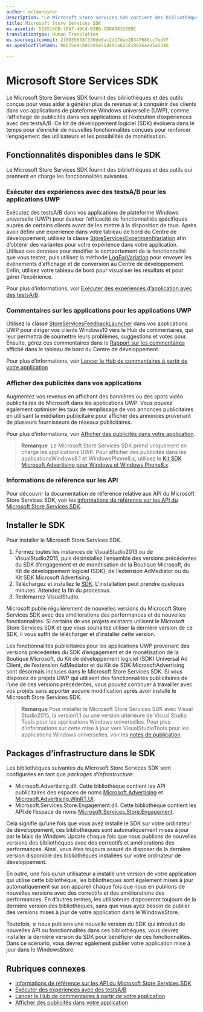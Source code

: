 ```yaml
---
author: mcleanbyron
Description: "Le Microsoft Store Services SDK contient des bibliothèques et des outils qui vous permettent de doter vos applications de fonctionnalités conçues pour vous aider à générer plus de revenus et conquérir des clients."
title: Microsoft Store Services SDK
ms.assetid: 518516DB-70A7-49C4-B3B6-CD8A98320B9C
translationtype: Human Translation
ms.sourcegitcommit: 2f0835638f330de0ac2d17dae28347686cc7ed97
ms.openlocfilehash: 98675e9cb06b05e55d49ca625818626aea5a5346

---
```


# Microsoft Store Services SDK

Le Microsoft Store Services SDK fournit des bibliothèques et des outils conçus pour vous aider à générer plus de revenus et à conquérir des clients dans vos applications de plateforme Windows universelle (UWP), comme l’affichage de publicités dans vos applications et l’exécution d’expériences avec des testsA/B. Ce kit de développement logiciel (SDK) évoluera dans le temps pour s’enrichir de nouvelles fonctionnalités conçues pour renforcer l’engagement des utilisateurs et les possibilités de monétisation.


## Fonctionnalités disponibles dans le SDK

Le Microsoft Store Services SDK fournit des bibliothèques et des outils qui prennent en charge les fonctionnalités suivantes.

### Exécuter des expériences avec des testsA/B pour les applications UWP

Exécutez des testsA/B dans vos applications de plateforme Windows universelle (UWP) pour évaluer l’efficacité de fonctionnalités spécifiques auprès de certains clients avant de les mettre à la disposition de tous. Après avoir défini une expérience dans votre tableau de bord du Centre de développement, utilisez la classe [StoreServicesExperimentVariation](https://msdn.microsoft.com/library/windows/apps/microsoft.services.store.engagement.storeservicesexperimentvariation.aspx) afin d’obtenir des variantes pour votre expérience dans votre application. Utilisez ces données pour modifier le comportement de la fonctionnalité que vous testez, puis utilisez la méthode [LogForVariation](https://msdn.microsoft.com/library/windows/apps/microsoft.services.store.engagement.storeservicescustomeventlogger.logforvariation.aspx) pour envoyer les événements d’affichage et de conversion au Centre de développement. Enfin, utilisez votre tableau de bord pour visualiser les résultats et pour gérer l’expérience.

Pour plus d’informations, voir [Exécuter des expériences d’application avec des testsA/B](run-app-experiments-with-a-b-testing.md).

### Commentaires sur les applications pour les applications UWP

Utilisez la classe [StoreServicesFeedbackLauncher](https://msdn.microsoft.com/library/windows/apps/microsoft.services.store.engagement.storeservicesfeedbacklauncher.aspx) dans vos applications UWP pour diriger vos clients Windows10 vers le Hub de commentaires, qui leur permettra de soumettre leurs problèmes, suggestions et votes pour. Ensuite, gérez ces commentaires dans le [Rapport sur les commentaires](../publish/feedback-report.md) affiché dans le tableau de bord du Centre de développement.

Pour plus d’informations, voir [Lancer le Hub de commentaires à partir de votre application](launch-feedback-hub-from-your-app.md)

### Afficher des publicités dans vos applications

Augmentez vos revenus en affichant des bannières ou des spots vidéo publicitaires de Microsoft dans les applications UWP. Vous pouvez également optimiser les taux de remplissage de vos annonces publicitaires en utilisant la médiation publicitaire pour afficher des annonces provenant de plusieurs fournisseurs de réseaux publicitaires.

Pour plus d’informations, voir [Afficher des publicités dans votre application](display-ads-in-your-app.md).

>**Remarque**&nbsp;&nbsp;Le Microsoft Store Services SDK prend uniquement en charge les applications UWP. Pour afficher des publicités dans les applicationsWindows8.1 et WindowsPhone8.x, utilisez le [Kit SDK Microsoft Advertising pour Windows et Windows Phone8.x](http://aka.ms/store-8-sdk).

### Informations de référence sur les API

Pour découvrir la documentation de référence relative aux API du Microsoft Store Services SDK, voir les [informations de référence sur les API du Microsoft Store Services SDK](https://msdn.microsoft.com/library/windows/apps/mt691886.aspx).

## Installer le SDK

Pour installer le Microsoft Store Services SDK.

1.  Fermez toutes les instances de VisualStudio2013 ou de VisualStudio2015, puis désinstallez l’ensemble des versions précédentes du SDK d’engagement et de monétisation de la Boutique Microsoft, du Kit de développement logiciel (SDK), de l’extension AdMediator ou du Kit SDK Microsoft Advertising.
2.  Téléchargez et installez le [SDK](http://aka.ms/store-em-sdk). L’installation peut prendre quelques minutes. Attendez la fin du processus.
3.  Redémarrez VisualStudio.

Microsoft publie régulièrement de nouvelles versions du Microsoft Store Services SDK avec des améliorations des performances et de nouvelles fonctionnalités. Si certains de vos projets existants utilisent le Microsoft Store Services SDK et que vous souhaitez utiliser la dernière version de ce SDK, il vous suffit de télécharger et d’installer cette version.

Les fonctionnalités publicitaires pour les applications UWP provenant des versions précédentes du SDK d’engagement et de monétisation de la Boutique Microsoft, du Kit de développement logiciel (SDK) Universal Ad Client, de l’extension AdMediator et du Kit de SDK MicrosoftAdvertising sont désormais incluses dans le Microsoft Store Services SDK. Si vous disposez de projets UWP qui utilisent des fonctionnalités publicitaires de l’une de ces versions précédentes, vous pouvez continuer à travailler avec vos projets sans apporter aucune modification après avoir installé le Microsoft Store Services SDK.

>**Remarque** Pour installer le Microsoft Store Services SDK avec Visual Studio2015, la version1.1 ou une version ultérieure de Visual Studio Tools pour les applications Windows universelles. Pour plus d’informations sur cette mise à jour vers VisualStudioTools pour les applications Windows universelles, voir les [notes de publication](http://go.microsoft.com/fwlink/?LinkID=624516).

## Packages d’infrastructure dans le SDK

Les bibliothèques suivantes du Microsoft Store Services SDK sont configurées en tant que *packages d’infrastructure*:

* Microsoft.Advertising.dll. Cette bibliothèque contient les API publicitaires des espaces de noms [Microsoft.Advertising](https://msdn.microsoft.com/en-us/library/windows/apps/mt313187.aspx) et [Microsoft.Advertising.WinRT.UI](https://msdn.microsoft.com/en-us/library/windows/apps/microsoft.advertising.winrt.ui.aspx).
* Microsoft.Services.Store.Engagement.dll. Cette bibliothèque contient les API de l’espace de noms [Microsoft.Services.Store.Engagement](https://msdn.microsoft.com/en-us/library/windows/apps/microsoft.services.store.engagement.aspx).

Cela signifie qu’une fois que vous avez installé le SDK sur votre ordinateur de développement, ces bibliothèques sont automatiquement mises à jour par le biais de Windows Update chaque fois que nous publions de nouvelles versions des bibliothèques avec des correctifs et améliorations des performances. Ainsi, vous êtes toujours assuré de disposer de la dernière version disponible des bibliothèques installées sur votre ordinateur de développement.

En outre, une fois qu’un utilisateur a installé une version de votre application qui utilise cette bibliothèque, les bibliothèques sont également mises à jour automatiquement sur son appareil chaque fois que nous en publions de nouvelles versions avec des correctifs et des améliorations des performances. En d’autres termes, les utilisateurs disposeront toujours de la dernière version des bibliothèques, sans que vous ayez besoin de publier des versions mises à jour de votre application dans le WindowsStore.

Toutefois, si nous publions une nouvelle version du SDK qui introduit de nouvelles API ou fonctionnalités dans ces bibliothèques, vous devrez installer la dernière version du SDK pour bénéficier de ces fonctionnalités. Dans ce scénario, vous devrez également publier votre application mise à jour dans le WindowsStore.

## Rubriques connexes

* [Informations de référence sur les API du Microsoft Store Services SDK](https://msdn.microsoft.com/library/windows/apps/mt691886.aspx)
* [Exécuter des expériences avec des testsA/B](run-app-experiments-with-a-b-testing.md)
* [Lancer le Hub de commentaires à partir de votre application](launch-feedback-hub-from-your-app.md)
* [Afficher des publicités dans votre application](display-ads-in-your-app.md)



<!--HONumber=Sep16_HO2-->


